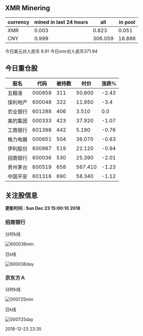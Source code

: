 ## XMR Minering

|currency|mined in last 24 hours|all|in pool|
|---|---|---|---|
|XMR|0.003|0.823|0.051|
|CNY|0.999|306.059|18.886|

今日美元对人民币 6.91	今日xmr对人民币371.94


## 今日重仓股 

|股名|代码|被持数|时价|涨跌%|
|---|---|---|---|---|
|五粮液|000858|311|50.600|-2.43|
|保利地产|600048|322|11.950|-3.4|
|农业银行|601288|406|3.510|0.0|
|美的集团|000333|423|37.920|-1.07|
|工商银行|601398|442|5.190|-0.76|
|格力电器|000651|504|36.070|-0.63|
|伊利股份|600887|519|22.120|-0.94|
|招商银行|600036|530|25.390|-2.01|
|贵州茅台|600519|658|567.410|-1.23|
|中国平安|601318|690|58.340|-1.12|

## 关注股信息
**更新时间 : Sun Dec 23 15:00:10 2018**
### 招商银行 
分时k线

![600036min](http://image.sinajs.cn/newchart/min/n/sh600036.gif)

日k线

![600036day](http://image.sinajs.cn/newchart/daily/n/sh600036.gif)

### 京东方Ａ 
分时k线

![000725min](http://image.sinajs.cn/newchart/min/n/sz000725.gif)

日k线

![000725day](http://image.sinajs.cn/newchart/daily/n/sz000725.gif)

2018-12-23 23:35